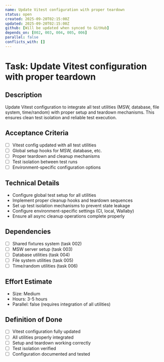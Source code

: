 ```yaml
---
name: Update Vitest configuration with proper teardown
status: open
created: 2025-09-20T02:15:00Z
updated: 2025-09-20T02:15:00Z
github: [Will be updated when synced to GitHub]
depends_on: [002, 003, 004, 005, 006]
parallel: false
conflicts_with: []
---
```


# Task: Update Vitest configuration with proper teardown

## Description

Update Vitest configuration to integrate all test utilities (MSW, database, file
system, time/random) with proper setup and teardown mechanisms. This ensures
clean test isolation and reliable test execution.

## Acceptance Criteria

- [ ] Vitest config updated with all test utilities
- [ ] Global setup hooks for MSW, database, etc.
- [ ] Proper teardown and cleanup mechanisms
- [ ] Test isolation between test runs
- [ ] Environment-specific configuration options

## Technical Details

- Configure global test setup for all utilities
- Implement proper cleanup hooks and teardown sequences
- Set up test isolation mechanisms to prevent state leakage
- Configure environment-specific settings (CI, local, Wallaby)
- Ensure all async cleanup operations complete properly

## Dependencies

- [ ] Shared fixtures system (task 002)
- [ ] MSW server setup (task 003)
- [ ] Database utilities (task 004)
- [ ] File system utilities (task 005)
- [ ] Time/random utilities (task 006)

## Effort Estimate

- Size: Medium
- Hours: 3-5 hours
- Parallel: false (requires integration of all utilities)

## Definition of Done

- [ ] Vitest configuration fully updated
- [ ] All utilities properly integrated
- [ ] Setup and teardown working correctly
- [ ] Test isolation verified
- [ ] Configuration documented and tested
